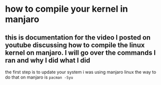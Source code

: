 # how to compile your kernel in manjaro
## this is documentation for the video I posted on youtube discussing how to compile the linux kernel on manjaro. I will go over the commands I ran and why I did what I did
the first step is to update your system i was using manjaro linux the way to do that on manjaro is 
``` pacman -Syu ```
